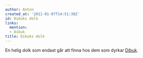 ```yaml
---
author: Anton
created_at: '2011-01-07T14:51:38Z'
id: Dibuks dolk
links:
  mention:
  - Dibuk
title: Dibuks dolk
---
```


En helig dolk som endast går att finna hos dem som dyrkar [Dibuk].

  [Dibuk]: Dibuk
